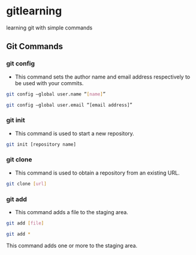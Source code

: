 # gitlearning
learning git with simple commands

## Git Commands

### git config
* This command sets the author name and email address respectively to be used with your commits.

```bash
git config –global user.name “[name]”
```

```bash
git config –global user.email “[email address]”
```

### git init
* This command is used to start a new repository.

```bash
git init [repository name]
```

### git clone
* This command is used to obtain a repository from an existing URL.

```bash
git clone [url] 
```

### git add
* This command adds a file to the staging area.

```bash
git add [file]
```
```bash
git add *
```
This command adds one or more to the staging area.
